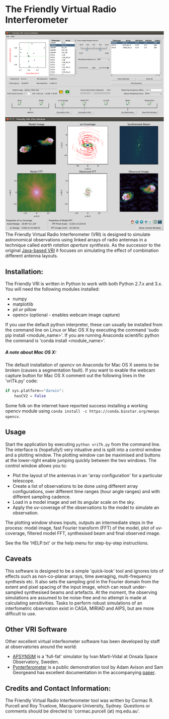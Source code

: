 # The Friendly Virtual Radio Interferometer
![fVRI Control Window](fVRI_control_win.png)
![fVRI Plot Window](fVRI_plot_win.png)
The Friendly Virtual Radio Interferometer (VRI) is designed to
simulate astronomical observations using linked arrays of radio
antennas in a technique called *earth rotation aperture synthesis*. As
the successor to the original [Java-based
VRI](http://adass.org/adass/proceedings/adass97/mckayn.html) it
focuses on simulating the effect of combination different antenna
layouts.

## Installation:

The Friendly VRI is written in Python to work with both Python 2.7.x
and 3.x. You will need the following modules installed:

* numpy
* matplotlib
* pil *or* pillow
* opencv (optional - enables webcam image capture)

If you use the default python interpreter, these can usually be
installed from the command line on Linux or Mac OS X by executing the
command 'sudo pip install <module_name>'. If you are running Anaconda
scientific python the command is 'conda install <module_name>'.

##### A note about Mac OS X:

The default installation of *opencv* on Anaconda for Mac OS X seems to be broken
(causes a segmentation fault). If you want to exable the webcam capture button
for Mac OS X comment out the following lines in the 'vriTk.py' code:

```python
if sys.platform=="darwin":
    hasCV2 = False
```

Some folk on the internet have reported success installing a working
opencv module using ```conda install -c https://conda.binstar.org/menpo opencv```.

## Usage

Start the application by executing ```python vriTk.py``` from the
command line. The interface is (hopefully!) very intuative and is
split into a control window and a plotting window. The plotting window
can be maximised and buttons at the lower-right enable jumping quickly
between the two windows. The control window allows you to:

* Plot the layout of the antennas in an 'array configuration' for a
particular telescope.
* Create a list of observations to be done using different array
configurations, over different time ranges (hour angle ranges) and with
different sampling cadence.
* Load in a model image and set its angular scale on the sky.
* Apply the uv-coverage of the observations to the model to simulate an
observation.

The plotting window shows inputs, outputs an intermediate steps in the
process: model image, fast Fourier transform (FFT) of the model, plot
of uv-coverage, filtered model FFT, synthesised beam and final
observed image.

See the file 'HELP.txt' or the help menu for step-by-step instructions.

## Caveats

This software is designed to be a simple 'quick-look' tool and ignores
lots of effects such as non-co-planar arrays, time averaging,
multi-frequency synthesis etc. It also sets the sampling grid in the
Fourier domain from the extent and pixel spacing of the input image,
which can result under-sampled synthesised beams and artefacts. At the
moment, the observing simulations are assumed to be noise-free and no
attempt is made at calculating sensitivities. Tasks to perform robust
simulations of an interfometric observation exist in CASA, MIRIAD and
AIPS, but are more difficult to use.

## Other VRI Software

Other excellent virtual interfeometer software has been developed by staff at observatories around the world:

* [APSYNSIM](https://launchpad.net/apsynsim) is a 'full-fat' simulator
  by Ivan Marti-Vidal at Onsala Space Observatory, Sweden. 
* [Pynterferometer](http://www.jb.man.ac.uk/pynterferometer/index.html)
  is a public demonstration tool by Adam Avison and Sam Georgeand has
  excellent documentation in the accompanying
  [paper](http://iopscience.iop.org/article/10.1088/0143-0807/34/1/7).


## Credits and Contact Information:

The Friendly Virtual Radio Interferometer tool was written by Cormac
R. Purcell and Roy Truelove, Macquarie University, Sydney. Questions
or comments should be directed to 'cormac.purcell (at) mq.edu.au'.
